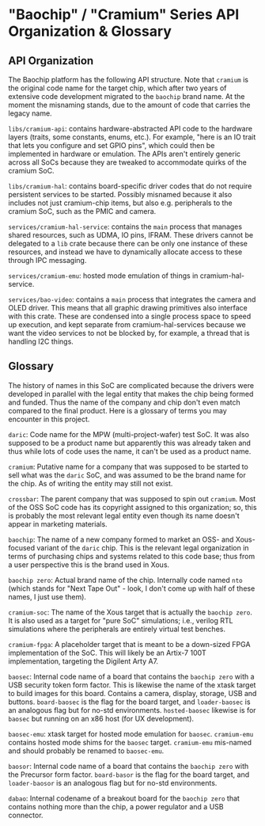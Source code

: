 # "Baochip" / "Cramium" Series API Organization & Glossary

## API Organization

The Baochip platform has the following API structure. Note that
`cramium` is the original code name for the target chip, which after
two years of extensive code development migrated to the `baochip`
brand name. At the moment the misnaming stands, due to the amount
of code that carries the legacy name.

`libs/cramium-api`: contains hardware-abstracted API code to the hardware
layers (traits, some constants, enums, etc.). For example, "here is
an IO trait that lets you configure and set GPIO pins", which could
then be implemented in hardware or emulation. The APIs aren't entirely
generic across all SoCs because they are tweaked to accommodate
quirks of the cramium SoC.

`libs/cramium-hal`: contains board-specific driver codes that do not
require persistent services to be started. Possibly misnamed because
it also includes not just cramium-chip items, but also e.g. peripherals
to the cramium SoC, such as the PMIC and camera.

`services/cramium-hal-service`: contains the `main` process that manages
shared resources, such as UDMA, IO pins, IFRAM. These drivers cannot
be delegated to a `lib` crate because there can be only one instance
of these resources, and instead we have to dynamically allocate
access to these through IPC messaging.

`services/cramium-emu`: hosted mode emulation of things in
cramium-hal-service.

`services/bao-video`: contains a `main` process that integrates
the camera and OLED driver. This means that all graphic drawing
primitives also interface with this crate. These are condensed
into a single process space to speed up execution, and kept
separate from cramium-hal-services because we want the video
services to not be blocked by, for example, a thread that is
handling I2C things.

## Glossary

The history of names in this SoC are complicated because the drivers
were developed in parallel with the legal entity that makes the chip
being formed and funded. Thus the name of the company and chip don't
even match compared to the final product. Here is a glossary of terms
you may encounter in this project.

`daric`: Code name for the MPW (multi-project-wafer) test SoC. It was
also supposed to be a product name but apparently this was already
taken and thus while lots of code uses the name, it can't be used
as a product name.

`cramium`: Putative name for a company that was supposed to be started
to sell what was the `daric` SoC, and was assumed to be the brand
name for the chip. As of writing the entity may still not exist.

`crossbar`: The parent company that was supposed to spin out `cramium`.
Most of the OSS SoC code has its copyright assigned to this organization;
so, this is probably the most relevant legal entity even though its
name doesn't appear in marketing materials.

`baochip`: The name of a new company formed to market an OSS- and Xous-focused
variant of the `daric` chip. This is the relevant legal organization in terms
of purchasing chips and systems related to this code base; thus from a user
perspective this is the brand used in Xous.

`baochip zero`: Actual brand name of the chip. Internally code named `nto` (which
stands for "Next Tape Out" - look, I don't come up with half of these names,
I just use them).

`cramium-soc`: The name of the Xous target that is actually the `baochip zero`.
It is also used as a target for "pure SoC" simulations; i.e., verilog RTL
simulations where the peripherals are entirely virtual test benches.

`cramium-fpga`: A placeholder target that is meant to be a down-sized
FPGA implementation of the SoC. This will likely be an Artix-7 100T
implementation, targeting the Digilent Arty A7.

`baosec`: Internal code name of a board that contains the `baochip zero` with
a USB security token form factor. This is likewise the name of the xtask target
to build images for this board. Contains a camera, display, storage, USB
and buttons. `board-baosec` is the flag for the board target, and `loader-baosec`
is an analogous flag but for no-std environments. `hosted-baosec` likewise
is for `baosec` but running on an x86 host (for UX development).

`baosec-emu`: xtask target for hosted mode emulation for `baosec`. `cramium-emu`
contains hosted mode shims for the `baosec` target. `cramium-emu` mis-named and
should probably be renamed to `baosec-emu`.

`baosor`: Internal code name of a board that contains the `baochip zero` with
the Precursor form factor. `board-basor` is the flag for the board target,
and `loader-baosor` is an analogous flag but for no-std environments.

`dabao`: Internal codename of a breakout board for the `baochip zero` that
contains nothing more than the chip, a power regulator and a USB connector.

